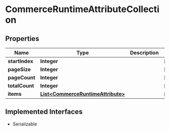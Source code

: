 

# CommerceRuntimeAttributeCollection


## Properties

| Name | Type | Description | Notes |
|------------ | ------------- | ------------- | -------------|
|**startIndex** | **Integer** |  |  [optional] |
|**pageSize** | **Integer** |  |  [optional] |
|**pageCount** | **Integer** |  |  [optional] |
|**totalCount** | **Integer** |  |  [optional] |
|**items** | [**List&lt;CommerceRuntimeAttribute&gt;**](CommerceRuntimeAttribute.md) |  |  [optional] |


## Implemented Interfaces

* Serializable


